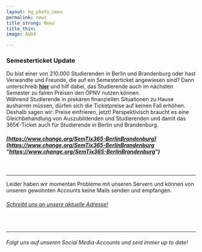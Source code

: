 ```yaml
---
layout: bg_photo_news
permalink: news
title_strong: News
title_thin: 
image: Abb4

---
```

### Semesterticket Update

Du bist einer von 210.000 Studierenden in Berlin und Brandenburg oder hast Verwandte und Freunde, die auf ein Semesterticket angewiesen sind? Dann unterschreib [**hier**](https://www.change.org/SemTix365-BerlinBrandenburg) und hilf dabei, das Studierende auch im nächsten Semester zu fairen Preisen den ÖPNV nutzen können.  
Während Studierende in prekären finanziellen Situationen zu Hause ausharren müssen, dürfen sich die Ticketpreise auf keinen Fall erhöhen. Deshalb sagen wir: Preise einfrieren, jetzt! Perspektivisch braucht es eine Gleichbehandlung von Auszubildenden und Studierenden und damit das 365€-Ticket auch für Studierende in Berlin und Brandenburg.

##### [https://www.change.org/SemTix365-BerlinBrandenburg](https://www.change.org/SemTix365-BerlinBrandenburg "https://www.change.org/SemTix365-BerlinBrandenburg")

<br>

***

Leider haben wir momentan Probleme mit unseren Servern und können von unseren gewohnten Accounts keine Mails senden und empfangen.

###### [Schreibt uns an unsere aktuelle Adresse!](mailto:asta.htw.students@gmail.com)

<br>

***

###### Folgt uns auf unseren Social Media-Accounts und seid immer up to date!